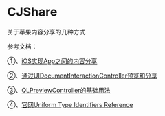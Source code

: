 # CJShare
关于苹果内容分享的几种方式

参考文档：

①、[iOS实现App之间的内容分享](http://www.jianshu.com/p/88a08d66894f)

②、[通过UIDocumentInteractionController预览和分享](http://blog.cocoachina.com/article/26032)

③、[QLPreviewController的基础用法](http://blog.csdn.net/codingfire/article/details/51003394)

④、[官网Uniform Type Identifiers Reference](https://developer.apple.com/library/content/documentation/Miscellaneous/Reference/UTIRef/Articles/System-DeclaredUniformTypeIdentifiers.html#//apple_ref/doc/uid/TP40009259)